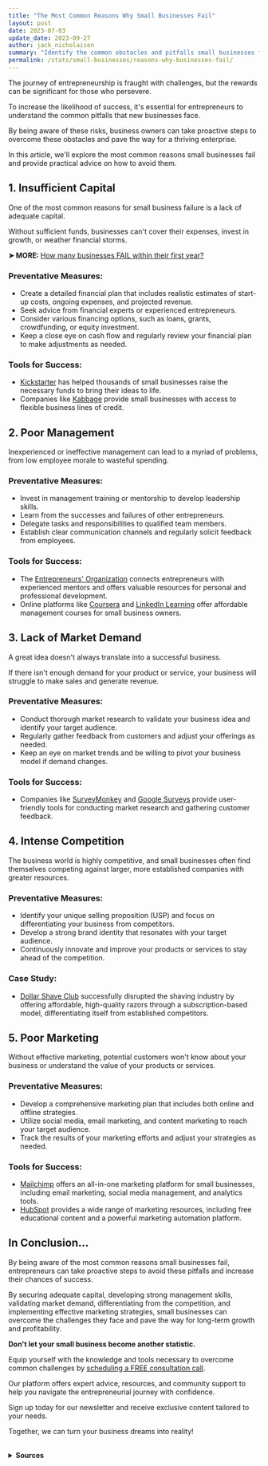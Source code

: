 ```yaml
---
title: "The Most Common Reasons Why Small Businesses Fail"
layout: post
date: 2023-07-03
update_date: 2023-09-27
author: jack_nicholaisen
summary: "Identify the common obstacles and pitfalls small businesses face. Develop effective strategies to build a successful business by learning from others' mistakes."
permalink: /stats/small-businesses/reasons-why-businesses-fail/
---
```


The journey of entrepreneurship is fraught with challenges, but the rewards can be significant for those who persevere. 

To increase the likelihood of success, it's essential for entrepreneurs to understand the common pitfalls that new businesses face. 

By being aware of these risks, business owners can take proactive steps to overcome these obstacles and pave the way for a thriving enterprise. 

In this article, we'll explore the most common reasons small businesses fail and provide practical advice on how to avoid them.

## 1. Insufficient Capital

One of the most common reasons for small business failure is a lack of adequate capital. 

Without sufficient funds, businesses can't cover their expenses, invest in growth, or weather financial storms.

<p><b>➤ MORE: </b> <a href="https://www.businessinitiative.org/stats/small-business-failure-rate/" target="_blank"> How many businesses FAIL within their first year?</a></p>

### Preventative Measures:

-   Create a detailed financial plan that includes realistic estimates of start-up costs, ongoing expenses, and projected revenue.
-   Seek advice from financial experts or experienced entrepreneurs.
-   Consider various financing options, such as loans, grants, crowdfunding, or equity investment.
-   Keep a close eye on cash flow and regularly review your financial plan to make adjustments as needed.

### Tools for Success:

-   [Kickstarter](https://www.kickstarter.com/) has helped thousands of small businesses raise the necessary funds to bring their ideas to life.
-   Companies like [Kabbage](https://www.kabbage.com/) provide small businesses with access to flexible business lines of credit.

## 2. Poor Management

Inexperienced or ineffective management can lead to a myriad of problems, from low employee morale to wasteful spending.

### Preventative Measures:

-   Invest in management training or mentorship to develop leadership skills.
-   Learn from the successes and failures of other entrepreneurs.
-   Delegate tasks and responsibilities to qualified team members.
-   Establish clear communication channels and regularly solicit feedback from employees.

### Tools for Success:

-   The [Entrepreneurs' Organization](https://www.eonetwork.org/) connects entrepreneurs with experienced mentors and offers valuable resources for personal and professional development.
-   Online platforms like [Coursera](https://www.coursera.org/) and [LinkedIn Learning](https://www.linkedin.com/learning/) offer affordable management courses for small business owners.

## 3. Lack of Market Demand

A great idea doesn't always translate into a successful business. 

If there isn't enough demand for your product or service, your business will struggle to make sales and generate revenue.

### Preventative Measures:

-   Conduct thorough market research to validate your business idea and identify your target audience.
-   Regularly gather feedback from customers and adjust your offerings as needed.
-   Keep an eye on market trends and be willing to pivot your business model if demand changes.

### Tools for Success:

-   Companies like [SurveyMonkey](https://www.surveymonkey.com/) and [Google Surveys](https://www.google.com/surveys) provide user-friendly tools for conducting market research and gathering customer feedback.

## 4. Intense Competition

The business world is highly competitive, and small businesses often find themselves competing against larger, more established companies with greater resources.

### Preventative Measures:

-   Identify your unique selling proposition (USP) and focus on differentiating your business from competitors.
-   Develop a strong brand identity that resonates with your target audience.
-   Continuously innovate and improve your products or services to stay ahead of the competition.

### Case Study:

-   [Dollar Shave Club](https://www.dollarshaveclub.com/) successfully disrupted the shaving industry by offering affordable, high-quality razors through a subscription-based model, differentiating itself from established competitors.

## 5. Poor Marketing

Without effective marketing, potential customers won't know about your business or understand the value of your products or services.

### Preventative Measures:

-   Develop a comprehensive marketing plan that includes both online and offline strategies.
-   Utilize social media, email marketing, and content marketing to reach your target audience.
-   Track the results of your marketing efforts and adjust your strategies as needed.

### Tools for Success:

-   [Mailchimp](https://www.mailchimp.com/) offers an all-in-one marketing platform for small businesses, including email marketing, social media management, and analytics tools.
-   [HubSpot](https://www.hubspot.com/) provides a wide range of marketing resources, including free educational content and a powerful marketing automation platform.

## In Conclusion...

By being aware of the most common reasons small businesses fail, entrepreneurs can take proactive steps to avoid these pitfalls and increase their chances of success. 

By securing adequate capital, developing strong management skills, validating market demand, differentiating from the competition, and implementing effective marketing strategies, small businesses can overcome the challenges they face and pave the way for long-term growth and profitability.

**Don't let your small business become another statistic.** 

Equip yourself with the knowledge and tools necessary to overcome common challenges by [scheduling a FREE consultation call](https://calendly.com/businessinitiative/30-minute-consultation-call). 

Our platform offers expert advice, resources, and community support to help you navigate the entrepreneurial journey with confidence.

Sign up today for our newsletter and receive exclusive content tailored to your needs. 

Together, we can turn your business dreams into reality!

<script async data-uid="0625212ce2" src="https://adept-hustler-4565.ck.page/0625212ce2/index.js"></script>

<br>
<details>
<summary><b>Sources</b></summary>
<br>
<ul>
    <li><a href="https://www.forbes.com/sites/ericwagner/2013/09/12/five-reasons-8-out-of-10-businesses-fail/">Forbes - Five Reasons 8 Out of 10 Businesses Fail</a></li>
    <li><a href="https://content.sba.gov/article/top-reasons-why-small-businesses-fail">U.S. Small Business Administration - Top Reasons Why Small Businesses Fail</a></li>
    <li><a href="https://www.entrepreneur.com/article/288348">Entrepreneur - The 5 Most Common Reasons Businesses Fail</a></li>
</ul>
</details>

